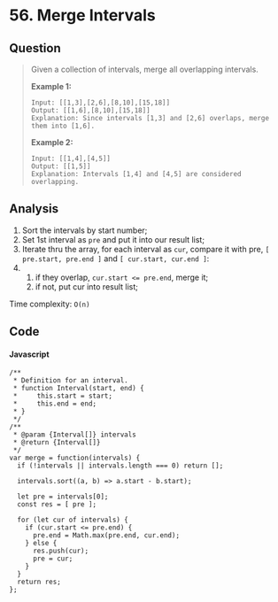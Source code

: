 # 56. Merge Intervals

## Question

> Given a collection of intervals, merge all overlapping intervals.
>
> **Example 1:**
>
> ```text
> Input: [[1,3],[2,6],[8,10],[15,18]]
> Output: [[1,6],[8,10],[15,18]]
> Explanation: Since intervals [1,3] and [2,6] overlaps, merge them into [1,6].
> ```
>
> **Example 2:**
>
> ```text
> Input: [[1,4],[4,5]]
> Output: [[1,5]]
> Explanation: Intervals [1,4] and [4,5] are considered overlapping.
> ```

## Analysis

1. Sort the intervals by start number;
2. Set 1st interval as `pre` and put it into our result list;
3. Iterate thru the array, for each interval as `cur`, compare it with pre, `[ pre.start, pre.end ]` and `[ cur.start, cur.end ]`:
4. 1. if they overlap, `cur.start <= pre.end`, merge it;
   2. if not, put cur into result list;

Time complexity: `O(n)`

## Code

#### Javascript

```text
/**
 * Definition for an interval.
 * function Interval(start, end) {
 *     this.start = start;
 *     this.end = end;
 * }
 */
/**
 * @param {Interval[]} intervals
 * @return {Interval[]}
 */
var merge = function(intervals) {
  if (!intervals || intervals.length === 0) return [];

  intervals.sort((a, b) => a.start - b.start);

  let pre = intervals[0];
  const res = [ pre ];
  
  for (let cur of intervals) {
    if (cur.start <= pre.end) {
      pre.end = Math.max(pre.end, cur.end);
    } else {
      res.push(cur);
      pre = cur;
    }
  }
  return res;
};
```

